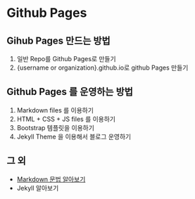 
# Github Pages

## Gihub Pages 만드는 방법
1. 일반 Repo를 Github Pages로 만들기
2. {username or organization}.github.io로 github Pages 만들기

## Github Pages 를 운영하는 방법
1. Markdown files 를 이용하기
2. HTML + CSS + JS files 를 이용하기
3. Bootstrap 템플릿을 이용하기
4. Jekyll Theme 을 이용해서 블로그 운영하기

## 그 외
- [Markdown 문법 알아보기](markdown)
- Jekyll 알아보기
